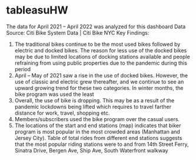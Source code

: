 # tableasuHW
The data for April 2021 – April 2022 was analyzed for this dashboard
Data Source: Citi Bike System Data | Citi Bike NYC
Key Findings:

1.	The traditional bikes continue to be the most used bikes followed by electric and docked bikes. The reason for less use of the docked bikes may be due to limited locations of docking stations available and people refraining from using public properties due to the pandemic during this period
2.	April – May of 2021 saw a rise in the use of docked bikes. However, the use of classic and electric grew thereafter, and we continue to see an upward growing trend for these two categories. In winter months, the bike program was used the least
3.	Overall, the use of bike is dropping. This may be as a result of the pandemic lockdowns being lifted which requires to travel farther distance for work, travel, shopping etc.
4.	Members/subscribers used the bike program over the casual users.
5.	The locations of the start and end stations (map) indicates that biker program is most popular in the most crowded areas (Manhattan and Jersey City).
Table of total rides from different end stations suggests that the most popular riding stations were to and from 14th Street Ferry,  Sinatra Drive, Bergen Ave, Ship Ave, South Waterfront walkway
